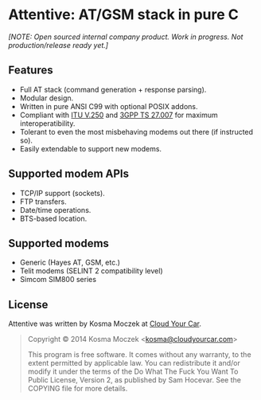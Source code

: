 # Attentive: AT/GSM stack in pure C

*[NOTE: Open sourced internal company product. Work in progress. Not production/release ready yet.]*

## Features

* Full AT stack (command generation + response parsing).
* Modular design.
* Written in pure ANSI C99 with optional POSIX addons.
* Compliant with [ITU V.250](https://www.itu.int/rec/T-REC-V.250/en) and
  [3GPP TS 27.007](http://www.3gpp.org/DynaReport/27007.htm) for maximum interoperatibility.
* Tolerant to even the most misbehaving modems out there (if instructed so).
* Easily extendable to support new modems.

## Supported modem APIs

* TCP/IP support (sockets).
* FTP transfers.
* Date/time operations.
* BTS-based location.

## Supported modems

* Generic (Hayes AT, GSM, etc.)
* Telit modems (SELINT 2 compatibility level)
* Simcom SIM800 series

## License

Attentive was written by Kosma Moczek at [Cloud Your Car](https://cloudyourcar.com/).

> Copyright © 2014 Kosma Moczek \<kosma@cloudyourcar.com\>
> 
> This program is free software. It comes without any warranty, to the extent
> permitted by applicable law. You can redistribute it and/or modify it under
> the terms of the Do What The Fuck You Want To Public License, Version 2, as
> published by Sam Hocevar. See the COPYING file for more details.
